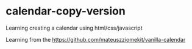 # calendar-copy-version
Learning creating a calendar using html/css/javascript

Learning from the https://github.com/mateuszziomekit/vanilla-calendar